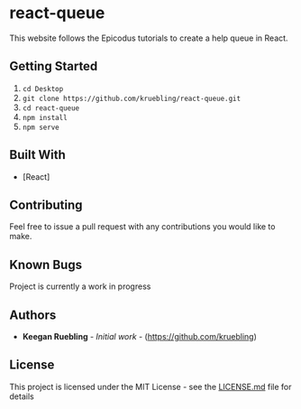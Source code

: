 # react-queue
This website follows the Epicodus tutorials to create a help queue in React.

## Getting Started

  1. `cd Desktop`
  2. `git clone https://github.com/kruebling/react-queue.git`
  3. `cd react-queue`
  4. `npm install`
  4. `npm serve`
  

## Built With

* [React]

## Contributing

Feel free to issue a pull request with any contributions you would like to make.

## Known Bugs
Project is currently a work in progress

## Authors

* **Keegan Ruebling** - *Initial work* - (https://github.com/kruebling)

## License

This project is licensed under the MIT License - see the [LICENSE.md](LICENSE.md) file for details
